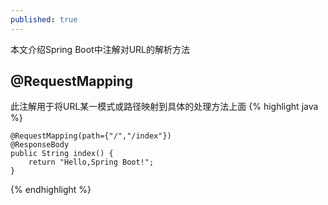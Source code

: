 ```yaml
---
published: true
---
```

本文介绍Spring Boot中注解对URL的解析方法

## @RequestMapping
此注解用于将URL某一模式或路径映射到具体的处理方法上面
{% highlight java %}

    @RequestMapping(path={"/","/index"})
    @ResponseBody
    public String index() {
        return "Hello,Spring Boot!";
    }
{% endhighlight %}
